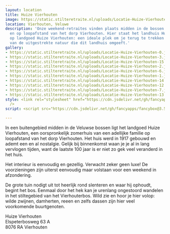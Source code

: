 ```yaml
---
layout: location
title: Huize Vierhouten
image: https://static.stilteretraite.nl/uploads/Locatie-Huize-Vierhouten-15.jpg
location: Vierhouten, Veluwe
description: 'Onze weekend-retraites vinden plaats midden in de bossen in het buitengebied
  en op loopafstand van het dorp Vierhouten. Hier staat het landhuis Huize Vierhouten,
  op landgoed Huize Vierhouten: een ideale plek om je terug te trekken en te genieten
  van de uitgestrekte natuur die dit landhuis omgeeft.'
gallery:
- https://static.stilteretraite.nl/uploads/Locatie-Huize-Vierhouten-0.jpg
- https://static.stilteretraite.nl/uploads/Locatie-Huize-Vierhouten-3.jpg
- https://static.stilteretraite.nl/uploads/Locatie-Huize-Vierhouten-15.jpg
- https://static.stilteretraite.nl/uploads/Locatie-Huize-Vierhouten-2.jpg
- https://static.stilteretraite.nl/uploads/Locatie-Huize-Vierhouten-6.jpg
- https://static.stilteretraite.nl/uploads/Locatie-Huize-Vierhouten-1.jpg
- https://static.stilteretraite.nl/uploads/Locatie-Huize-Vierhouten-14.jpg
- https://static.stilteretraite.nl/uploads/Locatie-Huize-Vierhouten-12.jpg
- https://static.stilteretraite.nl/uploads/Locatie-Huize-Vierhouten-7.jpg
- https://static.stilteretraite.nl/uploads/Locatie-Huize-Vierhouten-13.jpg
style: <link rel="stylesheet" href="https://cdn.jsdelivr.net/gh/fancyapps/fancybox@3.5.7/dist/jquery.fancybox.min.css"
  />
script: <script src="https://cdn.jsdelivr.net/gh/fancyapps/fancybox@3.5.7/dist/jquery.fancybox.min.js"></script>

---
```

In een buitengebied midden in de Veluwse bossen ligt het landgoed Huize Vierhouten, een oorspronkelijk zomerhuis van een adellijke familie op loopafstand van het dorp Vierhouten. Het huis werd in 1917 gebouwd en ademt een en al nostalgie. Gelijk bij binnenkomst waan je je al in lang vervlogen tijden, want de laatste 100 jaar is er niet zo gek veel veranderd in het huis. 

  
Het interieur is eenvoudig en gezellig. Verwacht zeker geen luxe! De voorzieningen zijn uiterst eenvoudig maar volstaan voor een weekend in afzondering.   

De grote tuin nodigt uit tot heerlijk rond slenteren en waar hij ophoudt, begint het bos. Eenmaal door het hek kan je urenlang ongestoord wandelen in het stiltegebied van het Vierhouterbos. Wild zie en hoor je hier volop: wilde zwijnen, damherten, reeen en zelfs dassen zijn hier veel voorkomende buurtgenoten.

Huize Vierhouten   
Elspeterbosweg 63 A  
8076 RA Vierhouten